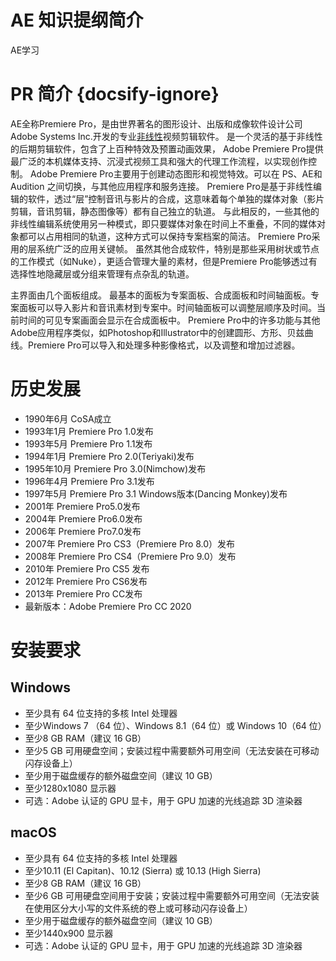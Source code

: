 # AE 知识提纲简介
AE学习



# PR 简介 {docsify-ignore}
AE全称Premiere Pro，是由世界著名的图形设计、出版和成像软件设计公司Adobe Systems Inc.开发的专业[非线性](#)视频剪辑软件。
是一个灵活的基于非线性的后期剪辑软件，包含了上百种特效及预置动画效果，
Adobe Premiere Pro提供最广泛的本机媒体支持、沉浸式视频工具和强大的代理工作流程，以实现创作控制。
Adobe Premiere Pro主要用于创建动态图形和视觉特效。可以在 PS、AE和 Audition 之间切换，与其他应用程序和服务连接。
Premiere Pro是基于非线性编辑的软件，透过“层”控制音讯与影片的合成，这意味着每个单独的媒体对象（影片剪辑，音讯剪辑，静态图像等）都有自己独立的轨道。
与此相反的，一些其他的非线性编辑系统使用另一种模式，即只要媒体对象在时间上不重叠，不同的媒体对象都可以占用相同的轨道，这种方式可以保持专案档案的简洁。
Premiere Pro采用的层系统广泛的应用关键帧。
虽然其他合成软件，特别是那些采用树状或节点的工作模式（如Nuke），更适合管理大量的素材，但是Premiere Pro能够透过有选择性地隐藏层或分组来管理有点杂乱的轨道。

主界面由几个面板组成。
最基本的面板为专案面板、合成面板和时间轴面板。专案面板可以导入影片和音讯素材到专案中。时间轴面板可以调整层顺序及时间。当前时间的可见专案画面会显示在合成面板中。
Premiere Pro中的许多功能与其他Adobe应用程序类似，如Photoshop和Illustrator中的创建圆形、方形、贝兹曲线。Premiere Pro可以导入和处理多种影像格式，以及调整和增加过滤器。

# 历史发展
* 1990年6月 CoSA成立
* 1993年1月 Premiere Pro 1.0发布
* 1993年5月 Premiere Pro 1.1发布
* 1994年1月 Premiere Pro 2.0(Teriyaki)发布
* 1995年10月 Premiere Pro 3.0(Nimchow)发布
* 1996年4月 Premiere Pro 3.1发布
* 1997年5月 Premiere Pro 3.1 Windows版本(Dancing Monkey)发布
* 2001年 Premiere Pro5.0发布
* 2004年 Premiere Pro6.0发布
* 2006年 Premiere Pro7.0发布
* 2007年 Premiere Pro CS3（Premiere Pro 8.0）发布
* 2008年 Premiere Pro CS4（Premiere Pro 9.0）发布
* 2010年 Premiere Pro CS5 发布
* 2012年 Premiere Pro CS6发布
* 2013年 Premiere Pro CC发布
* 最新版本：Adobe Premiere Pro CC 2020

# 安装要求
## Windows

*   至少具有 64 位支持的多核 Intel 处理器
*   至少Windows 7 （64 位）、Windows 8.1（64 位）或 Windows 10（64 位）
*   至少8 GB RAM（建议 16 GB）
*   至少5 GB 可用硬盘空间；安装过程中需要额外可用空间（无法安装在可移动闪存设备上）
*   至少用于磁盘缓存的额外磁盘空间（建议 10 GB）
*   至少1280x1080 显示器
*   可选：Adobe 认证的 GPU 显卡，用于 GPU 加速的光线追踪 3D 渲染器

## macOS

*   至少具有 64 位支持的多核 Intel 处理器
*   至少10.11 (El Capitan)、10.12 (Sierra) 或 10.13 (High Sierra)
*   至少8 GB RAM（建议 16 GB）
*   至少6 GB 可用硬盘空间用于安装；安装过程中需要额外可用空间（无法安装在使用区分大小写的文件系统的卷上或可移动闪存设备上）
*   至少用于磁盘缓存的额外磁盘空间（建议 10 GB）
*   至少1440x900 显示器
*   可选：Adobe 认证的 GPU 显卡，用于 GPU 加速的光线追踪 3D 渲染器



